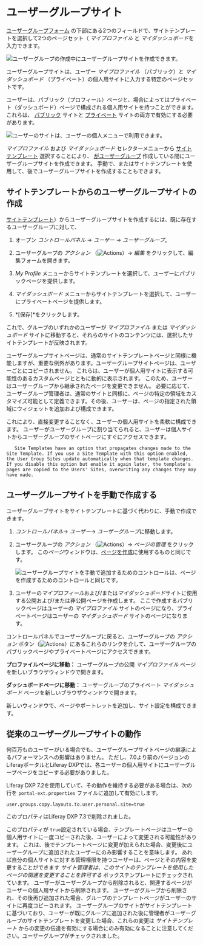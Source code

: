 # ユーザーグループサイト

<!-- The main struggle I have with this article is I have no idea what the value proposition is for this functionality - what is the problem or use case this solves for? -->

[ユーザーグループフォーム](./creating-and-managing-user-groups.md) の下部にある2つのフィールドで、サイトテンプレートを選択して2つのページセット（ *マイプロファイル* と *マイダッシュボード*を入力できます。

![ユーザーグループの作成中にユーザーグループサイトを作成できます。](./user-group-sites/images/01.png)

ユーザーグループサイトは、ユーザー *マイプロファイル* （パブリック）と *マイダッシュボード* （プライベート）の個人用サイトに入力する特定のページセットです。

ユーザーは、パブリック（プロフィール）ページと、場合によってはプライベート（ダッシュボード）ページで構成される個人用サイトを持つことができます。 これらは、 [パブリック](https://docs.liferay.com/portal/7.3-latest/propertiesdoc/portal.properties.html#Default%20User%20Public%20Layouts) サイトと [プライベート](https://docs.liferay.com/portal/7.3-latest/propertiesdoc/portal.properties.html#Default%20User%20Private%20Layouts) サイトの両方で有効にする必要があります。

<!-- The first part of this paragraph feels redundant to information presented a couple paragraphs prior.
A *User Group Site* isn't really a Site: it's a set of pages that gets added to either the public (profile) or private (dashboard) Sites of Users. A mixed approach can also be used, where both private and public pages are added for the User Group Site. If Users belong to multiple User Groups, all the pages from those User Group Sites are made part of their personal Sites.
-->

![ユーザーのサイトは、ユーザーの個人メニューで利用できます。](./user-group-sites/images/02.png)

*マイプロファイル* および *マイダッシュボード* セレクターメニューから [サイトテンプレート](../../site-building/building-sites/building-sites-with-site-templates.md) 選択することにより、 [がユーザーグループ](./creating-and-managing-user-groups.md) 作成している間にユーザーグループサイトを作成できます。 手動で、またはサイトテンプレートを使用して、後でユーザーグループサイトを作成することもできます。

## サイトテンプレートからのユーザーグループサイトの作成

[サイトテンプレート](../../site-building/building-sites/building-sites-with-site-templates.md)）からユーザーグループサイトを作成するには、既に存在するユーザーグループに対して、

1.  オープン *コントロールパネル* → *ユーザー* → *ユーザーグループ*。

2.  ユーザーグループの *アクション* （![Actions](../../images/icon-actions.png)）→ *編集* をクリックして、編集フォームを開きます。

3.  *My Profile* メニューからサイトテンプレートを選択して、ユーザーにパブリックページを提供します。

4.  *マイダッシュボード* メニューからサイトテンプレートを選択して、ユーザーにプライベートページを提供します。

5.  *[保存]*をクリックします。

これで、グループのいずれかのユーザーが *マイプロファイル* または *マイダッシュボード* サイトに移動すると、それらのサイトのコンテンツには、選択したサイトテンプレートが反映されます。

ユーザーグループサイトページは、通常のサイトテンプレートページと同様に機能しますが、重要な例外があります。ユーザーグループサイトページは、ユーザーごとにコピーされません。 これらは、ユーザーが個人用サイトに表示する可能性のあるカスタムページとともに動的に表示されます。 このため、ユーザーはユーザーグループから継承されたページを変更できません。 必要に応じて、ユーザーグループ管理者は、通常のサイトと同様に、ページの特定の領域をカスタマイズ可能として定義できます。その後、ユーザーは、ページの指定された領域にウィジェットを追加および構成できます。

これにより、直接変更することなく、ユーザーの個人用サイトを柔軟に構成できます。 ユーザーがユーザーグループに割り当てられると、ユーザーは個人サイトからユーザーグループのサイトページにすぐにアクセスできます。

``` note::
   Site Templates have an option that propagates changes made to the Site Template. If you use a Site Template with this option enabled, the User Group Sites update automatically when that template changes. If you disable this option but enable it again later, the template's pages are copied to the Users' Sites, overwriting any changes they may have made.
```

## ユーザーグループサイトを手動で作成する

ユーザーグループサイトをサイトテンプレートに基づく代わりに、手動で作成できます。

1.  *コントロールパネル*→ *ユーザー*→ *ユーザーグループ*に移動します。

2.  ユーザーグループの *アクション* （![Actions](../../images/icon-actions.png)）→ *ページの管理* をクリックします。 この*ページ*ウィンドウは、[ページを作成](../../site-building/creating-pages/understanding-pages/understanding-pages.md)に使用するものと同じです。

    ![ユーザーグループサイトを手動で追加するためのコントロールは、ページを作成するためのコントロールと同じです。](./user-group-sites/images/03.png)

3.  ユーザーの*マイプロフィール*および/または*マイダッシュボード*サイトに使用する公開および/または非公開ページを作成します。 ここで作成するパブリックページはユーザーの *マイプロファイル* サイトのページになり、プライベートページはユーザーの *マイダッシュボード* サイトのページになります。

コントロールパネルでユーザーグループに戻ると、ユーザーグループの *アクション* ボタン（![Actions](../../images/icon-actions.png)）にあるこれらのリンクを介して、ユーザーグループのパブリックページやプライベートページにアクセスできます。

**プロファイルページに移動：** ユーザーグループの公開 *マイプロファイル* ページを新しいブラウザウィンドウで開きます。

**ダッシュボードページに移動：** ユーザーグループのプライベート *マイダッシュボード* ページを新しいブラウザウィンドウで開きます。

新しいウィンドウで、ページやポートレットを追加し、サイト設定を構成できます。

## 従来のユーザーグループサイトの動作

何百万ものユーザーがいる場合でも、ユーザーグループサイトページの継承によるパフォーマンスへの影響はありません。 ただし、7.0より前のバージョンのLiferayポータルとLiferay DXPでは、各ユーザーの個人用サイトにユーザーグループページをコピーする必要がありました。

Liferay DXP 7.2を使用していて、その動作を維持する必要がある場合は、次の行を `portal-ext.properties` ファイルに追加して有効にします。

    user.groups.copy.layouts.to.user.personal.site=true

このプロパティはLiferay DXP 7.3で削除されました。

このプロパティが `true`設定されている場合、テンプレートページはユーザーの個人用サイトに一度コピーされた後、ユーザーによって変更される可能性があります。 これは、後でテンプレートページに変更が加えられた場合、変更後にユーザーグループに追加されたユーザーにのみ影響することを意味します。 あれば自分の個人サイトに対する管理権限を持つユーザーは、ページとその内容を変更することができます *サイト管理者は、このサイトのテンプレートを使用したページの関連を変更することを許可する* ボックステンプレートにチェックされています。 ユーザーがユーザーグループから削除されると、関連するページがユーザーの個人用サイトから削除されます。 ユーザーがグループから削除され、その後再び追加された場合、グループのテンプレートページがユーザーのサイトに再度コピーされます。 ユーザーグループのサイトがサイトテンプレートに基づいており、ユーザーが既にグループに追加された後に管理者がユーザーグループのサイトテンプレートを変更した場合、これらの変更は *サイトテンプレート* からの変更の伝達を有効にする場合にのみ有効になることに注意してください。ユーザーグループがチェックされました。
